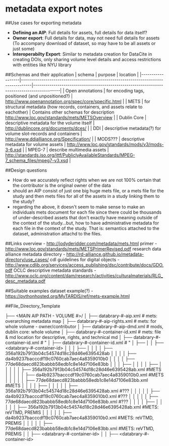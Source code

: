 metadata export notes
=====================

##Use cases for exporting metadata
- **Defining an AIP**: Full details for assets, full details for data itself?
- **Owner export**: Full details for data, may not need full details for assets (To accompany download of dataset, so may have to be all assets or just some)
- **Interoperabilty Export**: Similar to metadata creation for DataCite in creating DOIs, only sharing volume level details and access restrictions with entities like NYU library 


##Schemas and their application
| schema           | purpose                                                                           | location                                                                                  |
|------------------|-----------------------------------------------------------------------------------|-------------------------------------------------------------------------------------------|
| Open annotations | for encoding tags, positioned (and unpositioned?)                                 | http://www.openannotation.org/spec/core/specific.html                                     |
| METS             | for structural metadata (how records, containers, and assets relate to eachother) | Contains other schemas for description http://www.loc.gov/standards/mets/METSOverview     |
| Dublin Core      | descriptive metadata for the volume itself                                        | http://dublincore.org/documents/dces/                                                     |
| DDI              | descriptive metadata(?) for volume slot-records and containers                    | http://www.ddialliance.org/Specification/                                                 |
| MODS???          | descriptive metadata for volume assets                                            | http://www.loc.gov/standards/mods/v3/mods-3-6.xsd                                         |
| MPEG-7           | describe multimedia assets                                                        | http://standards.iso.org/ittf/PubliclyAvailableStandards/MPEG-7_schema_files/mpeg7-v3.xsd |

##Design questions
- How do we accurately reflect rights when we are not 100% certain that the contributor is the original owner of the data
- should an AIP consist of just one big huge mets file, or a mets file for the study and then mets files for all of the assets in a study linking them to the study?
- regarding the above, it doesn't seem to make sense to make an individuals mets document for each file since there could be thousands of under-described assets that don't exactly have meaning outside of the context of the study...but, how to have administrative metadata for each file in the context of the study. That is: semantics attached to the dataset, administration attachd to the files.

##Links
overview - http://jodyderidder.com/metadata/mets.html
primer - http://www.loc.gov/standards/mets/METSPrimerRevised.pdf
research data alliance metadata directory - http://rd-alliance.github.io/metadata-directory/use_cases/
cdl guidelines for digital objects - http://www.cdlib.org/services/access_publishing/dsc/contribute/docs/GDO.pdf
OCLC descriptive metadata standards - http://www.oclc.org/content/dam/research/activities/culturalmaterials/RLG_desc_metadata.pdf

##Suitable examples
dataset example(?) - https://pythonhosted.org/MyTARDIS/ref/mets-example.html


##File_Directory_Template

├── <MAIN AIP PATH - VOLUME #>/
│   ├── databrary-#-aip.xml           # mets: overarching metadata map
│   ├── databrary-#-aip-rights.xml    # mets: for whole volume - owner/contributor
│   ├── databrary-#-aip-dmd.xml       # mods, dublin core: whole volume
│   ├── databrary-#-container-id.xml  # mets: file & md location for descriptive, rights, and technical md
│   ├── databrary-#-container-id.xml  # "
│   ├── databrary-#-container-id.xml  # "
│   ├── <ASSETS>
│   │   ├── <databrary-#-container-id>
│   │   │   ├── <data>
│   │   │   │    ├── 356a192b7913b04c54574d18c28d46e6395428ab 
│   │   │   │    ├── da4b9237bacccdf19c0760cab7aec4a8359010b0
│   │   │   │    ├── 77de68daecd823babbb58edb1c8e14d7106e83bb
│   │   │   ├── <metadata>
│   │   │   │    ├── <rights>
│   │   │   │    │    ├── 356a192b7913b04c54574d18c28d46e6395428ab.xml #METS
│   │   │   │    │    ├── da4b9237bacccdf19c0760cab7aec4a8359010b0.xml #METS
│   │   │   │    │    ├── 77de68daecd823babbb58edb1c8e14d7106e83bb.xml #METS
│   │   │   │    ├── <dmd>
│   │   │   │    │    ├── 356a192b7913b04c54574d18c28d46e6395428ab.xml #??? 
│   │   │   │    │    ├── da4b9237bacccdf19c0760cab7aec4a8359010b0.xml #???
│   │   │   │    │    ├── 77de68daecd823babbb58edb1c8e14d7106e83bb.xml #???
│   │   │   │    ├── <techmd>
│   │   │   │    │    ├── 356a192b7913b04c54574d18c28d46e6395428ab.xml #METS: reVTMD, PREMIS
│   │   │   │    │    ├── da4b9237bacccdf19c0760cab7aec4a8359010b0.xml #METS: reVTMD, PREMIS
│   │   │   │    │    ├── 77de68daecd823babbb58edb1c8e14d7106e83bb.xml #METS: reVTMD, PREMIS
│   │   ├── <databrary-#-container-id>
│   │   ├── <databrary-#-container-id>